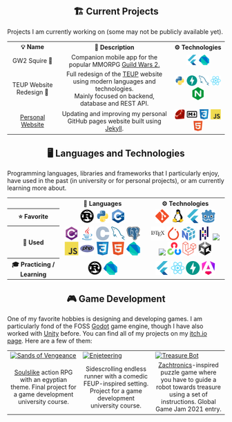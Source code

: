 
<h2 align="center">🏗️ Current Projects</h2>

Projects I am currently working on (some may not be publicly available yet).

<table align="center">
  <tr>
    <th>💡 Name</th>
    <th>📄 Description</th>
    <th>⚙️ Technologies</th>
  </tr>
  <tr>
    <td align="center">GW2 Squire 🚧</td>
    <td align="center">Companion mobile app for the popular MMORPG <a href="https://www.guildwars2.com">Guild Wars 2.</a></td>
    <td align="center">
      <a href="https://flutter.dev"><img src="https://raw.githubusercontent.com/devicons/devicon/master/icons/flutter/flutter-original.svg" width="24px"></a>
      <a href="https://dart.dev"><img src="https://raw.githubusercontent.com/devicons/devicon/master/icons/dart/dart-original.svg" width="24px"></a>
    </td>
  </tr>
  <tr>
    <td align="center">TEUP Website Redesign 🚧</td>
    <td align="center">Full redesign of the <a href="https://paginas.fe.up.pt/~teupwww">TEUP</a> website using modern languages and technologies.<br>Mainly focused on backend, database and REST API.</td>
    <td align="center">
      <a href="https://www.python.org"><img src="https://raw.githubusercontent.com/devicons/devicon/master/icons/python/python-original.svg" width="24px"></a>
      <a href="https://fastapi.tiangolo.com"><img src="https://raw.githubusercontent.com/devicons/devicon/master/icons/fastapi/fastapi-original.svg" width="24px"></a>
      <a href="https://www.mysql.com"><img src="https://raw.githubusercontent.com/devicons/devicon/master/icons/mysql/mysql-original.svg" width="24px"></a>
      <a href="https://react.dev"><img src="https://raw.githubusercontent.com/devicons/devicon/master/icons/react/react-original.svg" width="24px"></a>
      <a href="https://nginx.org"><img src="https://raw.githubusercontent.com/devicons/devicon/master/icons/nginx/nginx-original.svg" width="30px"></a>
    </td>
  </tr>
  <tr>
    <td align="center"><a href="https://goncalopascoal.github.io">Personal Website</a></td>
    <td align="center">Updating and improving my personal GitHub pages website built using <a href="https://jekyllrb.com">Jekyll</a>.</td>
    <td align="center">
      <a href="https://www.ruby-lang.org"><img src="https://raw.githubusercontent.com/devicons/devicon/master/icons/ruby/ruby-original.svg" width="24px"></a>
      <a href="https://www.markdownguide.org"><img src="https://raw.githubusercontent.com/devicons/devicon/master/icons/markdown/markdown-original.svg" width="24px"></a>
      <a href="https://en.wikipedia.org/wiki/CSS"><img src="https://raw.githubusercontent.com/devicons/devicon/master/icons/css3/css3-original.svg" width="24px"></a>
      <a href="https://en.wikipedia.org/wiki/JavaScript"><img src="https://raw.githubusercontent.com/devicons/devicon/master/icons/javascript/javascript-original.svg" width="24px"></a>
      <a href="https://en.wikipedia.org/wiki/HTML"><img src="https://raw.githubusercontent.com/devicons/devicon/master/icons/html5/html5-original.svg" width="24px"></a>
    </td>
  </tr>
</table>

<h2 align="center">🖥️ Languages and Technologies</h2>

Programming languages, libraries and frameworks that I particularly enjoy, have used in the past (in university or for personal projects), or am currently learning more about.

<table align="center">
  <tr>
    <th></th>
    <th>📜 Languages</th>
    <th>⚙️ Technologies</th>
  </tr>
  <tr>
    <th>⭐ Favorite</th>
    <td align="center">
      <a href="https://www.rust-lang.org"><img src="https://raw.githubusercontent.com/devicons/devicon/master/icons/rust/rust-original.svg" width="32px"></a>
      <a href="https://www.python.org"><img src="https://raw.githubusercontent.com/devicons/devicon/master/icons/python/python-original.svg" width="32px"></a>
      <a href="https://en.wikipedia.org/wiki/C%2B%2B"><img src="https://raw.githubusercontent.com/devicons/devicon/master/icons/cplusplus/cplusplus-original.svg" width="32px"></a>
    </td>
    <td align="center">
      <a href="https://git-scm.com"><img src="https://raw.githubusercontent.com/devicons/devicon/master/icons/git/git-original.svg" width="32px"></a>
      <a href="https://kernel.org"><img src="https://raw.githubusercontent.com/devicons/devicon/master/icons/linux/linux-original.svg" width="32px"></a>
      <a href="https://flutter.dev"><img src="https://raw.githubusercontent.com/devicons/devicon/master/icons/flutter/flutter-original.svg" width="32px"></a>
      <a href="https://godotengine.org"><img src="https://raw.githubusercontent.com/devicons/devicon/master/icons/godot/godot-original.svg" width="32px"></a>
    </td>
  </tr>
  <tr>
    <th>🔧 Used</th>
    <td align="center">
      <a href="https://dotnet.microsoft.com/en-us/languages/csharp"><img src="https://raw.githubusercontent.com/devicons/devicon/master/icons/csharp/csharp-original.svg" width="32px"></a>
      <a href="https://www.java.com"><img src="https://raw.githubusercontent.com/devicons/devicon/master/icons/java/java-original.svg" width="32px"></a>
      <a href="https://en.wikipedia.org/wiki/C_(programming_language)"><img src="https://raw.githubusercontent.com/devicons/devicon/master/icons/c/c-original.svg" width="32px"></a>
      <a href="https://www.mysql.com"><img src="https://raw.githubusercontent.com/devicons/devicon/master/icons/mysql/mysql-original.svg" width="32px"></a>
      <a href="https://www.postgresql.org"><img src="https://raw.githubusercontent.com/devicons/devicon/master/icons/postgresql/postgresql-original.svg" width="32px"></a>
      <a href="https://en.wikipedia.org/wiki/JavaScript"><img src="https://raw.githubusercontent.com/devicons/devicon/master/icons/javascript/javascript-original.svg" width="32px"></a>
      <a href="https://www.php.net"><img src="https://raw.githubusercontent.com/devicons/devicon/master/icons/php/php-original.svg" width="32px"></a>
      <a href="https://en.wikipedia.org/wiki/CSS"><img src="https://raw.githubusercontent.com/devicons/devicon/master/icons/css3/css3-original.svg" width="32px"></a>
      <a href="https://en.wikipedia.org/wiki/HTML"><img src="https://raw.githubusercontent.com/devicons/devicon/master/icons/html5/html5-original.svg" width="32px"></a>
      <a href="https://dart.dev"><img src="https://raw.githubusercontent.com/devicons/devicon/master/icons/dart/dart-original.svg" width="32px"></a>
    </td>
    <td align="center">
      <a href="https://www.latex-project.org"><img src="https://raw.githubusercontent.com/devicons/devicon/master/icons/latex/latex-original.svg" width="32px"></a>
      <a href="https://pytorch.org"><img src="https://raw.githubusercontent.com/devicons/devicon/master/icons/pytorch/pytorch-original.svg" width="32px"></a>
      <a href="https://numpy.org"><img src="https://raw.githubusercontent.com/devicons/devicon/master/icons/numpy/numpy-original.svg" width="32px"></a>
      <a href="https://pandas.pydata.org"><img src="https://raw.githubusercontent.com/devicons/devicon/master/icons/pandas/pandas-original.svg" width="32px"></a>
      <a href="https://www.ray.io"><img src="https://avatars.githubusercontent.com/u/22125274?s=200&v=4" width="32px"></a>
      <a href="https://scikit-learn.org"><img src="https://upload.wikimedia.org/wikipedia/commons/0/05/Scikit_learn_logo_small.svg" height="24px"></a>
      <a href="https://opencv.org"><img src="https://raw.githubusercontent.com/devicons/devicon/master/icons/opencv/opencv-original.svg" width="32px"></a>
      <a href="https://laravel.com"><img src="https://raw.githubusercontent.com/devicons/devicon/master/icons/laravel/laravel-original.svg" width="32px"></a>
      <a href="https://unity.com"><img src="https://raw.githubusercontent.com/devicons/devicon/master/icons/unity/unity-original.svg" width="32px"></a>
    </td>
  </tr>
  <tr>
    <th>🎓 Practicing / Learning</th>
    <td align="center">
      <a href="https://www.rust-lang.org"><img src="https://raw.githubusercontent.com/devicons/devicon/master/icons/rust/rust-original.svg" width="32px"></a>
      <a href="https://dart.dev"><img src="https://raw.githubusercontent.com/devicons/devicon/master/icons/dart/dart-original.svg" width="32px"></a>
    </td>
    <td align="center">
      <a href="https://flutter.dev"><img src="https://raw.githubusercontent.com/devicons/devicon/master/icons/flutter/flutter-original.svg" width="32px"></a>
      <a href="https://react.dev"><img src="https://raw.githubusercontent.com/devicons/devicon/master/icons/react/react-original.svg" width="32px"></a>
      <a href="https://fastapi.tiangolo.com"><img src="https://raw.githubusercontent.com/devicons/devicon/master/icons/fastapi/fastapi-original.svg" width="32px"></a>
      <a href="https://angular.dev"><img src="https://raw.githubusercontent.com/devicons/devicon/master/icons/angular/angular-original.svg" width="32px"></a>
    </td>
  </tr>
</table>

<h2 align="center">🎮 Game Development</h2>

One of my favorite hobbies is designing and developing games. I am particularly fond of the FOSS [Godot](https://godotengine.org/) game engine, though I have also worked with [Unity](https://unity.com/) before. You can find all of my projects on my
[itch.io page](https://venompaco.itch.io/). Here are a few of them:

<table align="center">
  <tr>
    <td width="33%"><a href="https://thezambi.itch.io/sands-of-vengeance"><img alt="Sands of Vengeance" src="https://img.itch.zone/aW1nLzkzNDE4NjMucG5n/315x250%23c/26YdLG.png"></a></td>
    <td width="33%"><a href="https://venompaco.itch.io/enjeteering"><img alt="Enjeteering" src="https://img.itch.zone/aW1nLzg2MTQxNzcucG5n/315x250%23c/aaqiu7.png"></a></td>
    <td width="33%"><a href="https://venompaco.itch.io/treasure-bot"><img alt="Treasure Bot" src="https://img.itch.zone/aW1nLzUxNTI0NzkucG5n/315x250%23c/TwVMT7.png"></a></td>
  </tr>
  <tr>
    <td align="center"><a href="https://en.wikipedia.org/wiki/Soulslike">Soulslike</a> action RPG with an egyptian theme. Final project for a game development university course.</td>
    <td align="center">Sidescrolling endless runner with a comedic FEUP-inspired setting. Project for a game development university course.</td>
    <td align="center"><a href="https://www.zachtronics.com">Zachtronics</a>-inspired puzzle game where you have to guide a robot towards treasure using a set of instructions. Global Game Jam 2021 entry.</td>
  </tr>
</table>
